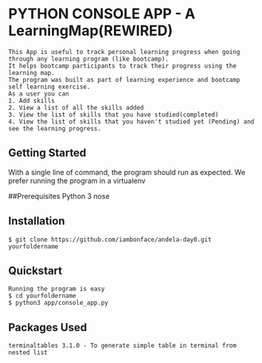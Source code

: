 # PYTHON CONSOLE APP - A LearningMap(REWIRED)

    This App is useful to track personal learning progress when going through any learning program (like bootcamp). 
    It helps bootcamp participants to track their progress using the learning map.
    The program was built as part of learning experience and bootcamp  self learning exercise.  
    As a user you can 
    1. Add skills
    2. View a list of all the skills added
    3. View the list of skills that you have studied(completed)
    4. View the list of skills that you haven't studied yet (Pending) and see the learning progress.
    
## Getting Started
  With a single line of command, the program should run as expected.
  We prefer running the program in a virtualenv 

##Prerequisites
	Python 3
	nose

## Installation
    $ git clone https://github.com/iambonface/andela-day0.git yourfoldername

## Quickstart 
    Running the program is easy
    $ cd yourfoldername
    $ python3 app/console_app.py
    
    
## Packages Used
    terminaltables 3.1.0 - To generate simple table in terminal from nested list
